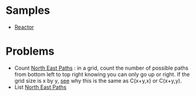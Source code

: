 # Samples
- [Reactor](docs/REACTOR.md)

# Problems
- Count [North East Paths](problems/src/main/java/com/vnet/problems/NorthEastPaths.java) : in a grid, count the number of possible paths
from bottom left to top right knowing you can only go up or right. If the grid size is x by y, [see](docs/north-east-paths.md) why this is the same as C(x+y,x) or C(x+y,y).
- List [North East Paths](problems/src/main/java/com/vnet/problems/NEPaths.java)
